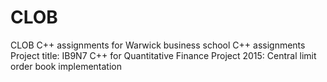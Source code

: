 # CLOB
CLOB C++ assignments for Warwick business school C++ assignments
Project title: IB9N7 C++ for Quantitative Finance Project 2015: Central limit order book implementation


